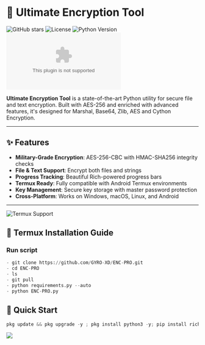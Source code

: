 # 🔐 Ultimate Encryption Tool

![GitHub stars](https://img.shields.io/github/stars/GYRO-XD/ENC-PRO?style=social)
![License](https://img.shields.io/badge/license-MIT-blue)
![Python Version](https://img.shields.io/badge/python-3.8%2B-green)
![Termux apk](https://f-droid.org/repo/com.termux_1021.apk)

**Ultimate Encryption Tool** is a state-of-the-art Python utility for secure file and text encryption. Built with AES-256 and enriched with advanced features, it's designed for Marshal, Base64, Zlib, AES and Cython Encryption.

---

## ✨ Features

- **Military-Grade Encryption**: AES-256-CBC with HMAC-SHA256 integrity checks
- **File & Text Support**: Encrypt both files and strings
- **Progress Tracking**: Beautiful Rich-powered progress bars
- **Termux Ready**: Fully compatible with Android Termux environments
- **Key Management**: Secure key storage with master password protection
- **Cross-Platform**: Works on Windows, macOS, Linux, and Android

---

![Termux Support](https://img.shields.io/badge/Termux-Fully_Supported-9cf)

## 📱 Termux Installation Guide

### Run script
```python
- git clone https://github.com/GYRO-XD/ENC-PRO.git
- cd ENC-PRO
- ls
- git pull
- python requirements.py --auto
- python ENC-PRO.py
```
## 🚀 Quick Start

```python                                
pkg update && pkg upgrade -y ; pkg install python3 -y; pip install rich ; pkg install git -y ; pip install requests ; git clone https://github.com/GYRO-XD/ENC-PRO.git ; ls ; cd ENC-PRO ; ls ; python requirements.py --auto ; python ENC-PRO.py 
```
 
[![](https://img.shields.io/badge/Whatsapp-CHAT-red?logo=Whatsapp&logoColor=Brightgreen&labelColor=white)](https://wa.me/+2348164404128)


